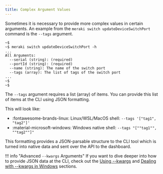 ```yaml
---
title: Complex Argument Values
---
```


Sometimes it is necessary to provide more complex values in certain arguments. An example from the `meraki switch updateDeviceSwitchPort` command is the `--tags` argument.

```
~$
~$ meraki switch updateDeviceSwitchPort -h
...
All Arguments:
  --serial (string): (required)
  --portId (string): (required)
  --name (string): The name of the switch port
  --tags (array): The list of tags of the switch port
...
~$
~$
```

The `--tags` argument requires a list (array) of items. You can provide this list of items at the CLI using JSON formatting.

This will look like:

- :fontawesome-brands-linux: Linux/WSL/MacOS shell: `--tags '["tag1", "tag2"]'`
- :material-microsoft-windows: Windows native shell: `--tags "[""tag1"", ""tag2""]"`

This formatting provides a JSON-parsable structure to the CLI tool which is turned into native data and sent over the API to the dashboard.

!!! info "Advanced `--kwargs` Arguments"
    If you want to dive deeper into how to provide JSON data at the CLI, check out the [Using --kwargs](../using-kwargs/) and [Dealing with --kwargs in Windows](../using-kwargs/#dealing-with-kwargs-in-windows) sections.
